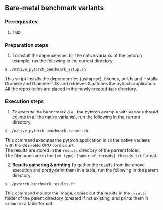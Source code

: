 ## Bare-metal benchmark variants

### Prerequisites:
1. TBD

### Preparation steps
1. To install the dependencies for the native variants of the pytorch example, 
run the following in the current directory:
```
$ ./native_pytorch_benchmark_setup.sh
```
This script installs the dependencies (using `apt`), fetches, builds and installs Gramine and Gramine-TDX and retrieves & patches
the pytorch application. All the repositories are placed in the newly created `deps` directory.

### Execution steps
1. To execute the benchmark (i.e., the pytorch example with various thread counts in all the native variants),
run the following in the current directory:
```
$ ./native_pytorch_benchmark_runner.sh
```
This command executes the pytorch application in all the native variants with the desirable CPU core count.<br>
The results are stored in the `results` directory of the parrent folder.<br>
The filenames are in the `[vm_type]_[numer_of_threads]_threads.txt` format.

2. **Results gathering & printing**
To gather the results from the above execution and pretty-print them in a table,
run the following in the parent directory:
```
$ ./pytorch_benchmark_results.sh
```
This command mounts the image, copies out the results in the `results` folder of the parent directory (created if not existing)
and prints them in `stdout` in a table format.